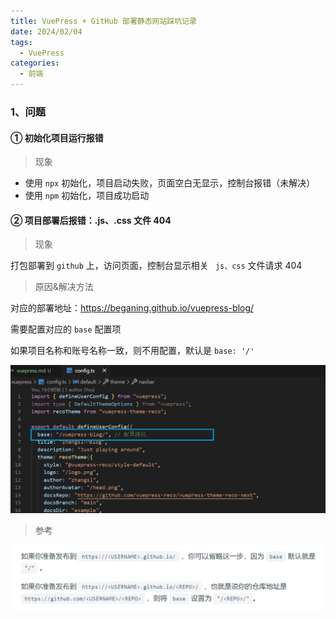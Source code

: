 ```yaml
---
title: VuePress + GitHub 部署静态网站踩坑记录
date: 2024/02/04
tags:
  - VuePress
categories:
  - 前端
---
```


### 1、问题

#### ① 初始化项目运行报错

> 现象

- 使用 `npx` 初始化，项目启动失败，页面空白无显示，控制台报错（未解决）
- 使用 `npm` 初始化，项目成功启动

#### ② 项目部署后报错：.js、.css 文件 404

> 现象

打包部署到 `github` 上，访问页面，控制台显示相关 ` js、css` 文件请求 404

> 原因&解决方法

对应的部署地址：https://beganing.github.io/vuepress-blog/

需要配置对应的 `base` 配置项

如果项目名称和账号名称一致，则不用配置，默认是 `base: '/'`

![alt text](./image/image1.png)

> 参考

![alt text](./image/image2.png)
